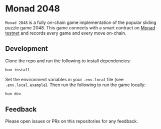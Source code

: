 # Monad 2048

`Monad 2048` is a fully on-chain game implementation of the popular sliding puzzle game 2048. This game connects with a smart contract
on [Monad testnet](https://testnet.monad.xyz/) and records every game and every move on-chain.

## Development

Clone the repo and run the following to install dependencies:

```bash
bun install
```

Set the environment variables in your `.env.local` file (see `.env.local.example`). Then run the following to run the game locally:

```bash
bun dev
```

## Feedback

Please open issues or PRs on this repositories for any feedback.
